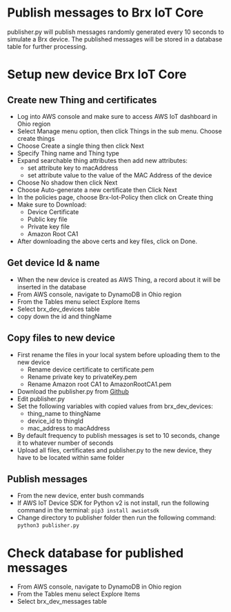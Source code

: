 # Publish messages to Brx IoT Core
publisher.py will publish messages randomly generated every 10 seconds to simulate a Brx device. The published messages will be stored in a database table for further processing.

# Setup new device Brx IoT Core
## Create new Thing and certificates
- Log into AWS console and make sure to access AWS IoT dashboard in Ohio region
- Select Manage menu option, then click Things in the sub menu. Choose create things
- Choose Create a single thing then click Next
- Specify Thing name and Thing type
- Expand searchable thing attributes then add new attributes:
  - set attribute key to macAddress
  - set attribute value to the value of the MAC Address of the device 
- Choose No shadow then click Next
- Choose Auto-generate a new certificate then Click Next
- In the policies page, choose Brx-Iot-Policy then click on Create thing
- Make sure to Download:
  - Device Certificate
  - Public key file
  - Private key file
  - Amazon Root CA1
- After downloading the above certs and key files, click on Done. 

## Get device Id & name
- When the new device is created as AWS Thing, a record about it will be inserted in the database 
- From AWS console, navigate to DynamoDB in Ohio region
- From the Tables menu select Explore Items
- Select brx_dev_devices table
- copy down the id and thingName

## Copy files to new device
- First rename the files in your local system before uploading them to the new device
  - Rename device certificate to certificate.pem
  - Rename private key to privateKey.pem
  - Rename Amazon root CA1 to AmazonRootCA1.pem
- Download the publisher.py from [Github](https://github.com/SpecialtySalesLLC/brx-publisher/blob/main/publisher.py)
- Edit publisher.py 
- Set the following variables with copied values from brx_dev_devices:
  - thing_name to thingName
  - device_id to thingId
  - mac_address to macAddress
- By default frequency to publish messages is set to 10 seconds, change it to whatever number of seconds
- Upload all files, certificates and publisher.py to the new device, they have to be located within same folder

## Publish messages
- From the new device, enter bush commands
- If AWS IoT Device SDK for Python v2 is not install, run the following command in the terminal:
`pip3 install awsiotsdk`
- Change directory to publisher folder then run the following command:
`python3 publisher.py`

# Check database for published messages
- From AWS console, navigate to DynamoDB in Ohio region
- From the Tables menu select Explore Items
- Select brx_dev_messages table

